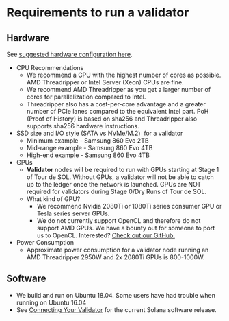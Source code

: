 # Requirements to run a validator

## Hardware

See [suggested hardware configuration here](../../running-validator/validator-reqs.md).

* CPU Recommendations
  * We recommend a CPU with the highest number of cores as possible. AMD Threadripper or Intel Server \(Xeon\) CPUs are fine. 
  * We recommend AMD Threadripper as you get a larger number of cores for parallelization compared to Intel. 
  * Threadripper also has a cost-per-core advantage and a greater number of PCIe lanes compared to the equivalent Intel part. PoH \(Proof of History\) is based on sha256 and Threadripper also supports sha256 hardware instructions.
* SSD size and I/O style \(SATA vs NVMe/M.2\)    for a validator
  * Minimum example - Samsung 860 Evo 2TB
  * Mid-range example - Samsung 860 Evo 4TB
  * High-end example - Samsung 860 Evo 4TB
* GPUs
  * **Validator** nodes will be required to run with GPUs starting at Stage 1 of Tour de SOL. Without GPUs, a validator will not be able to catch up to the ledger once the network is launched. GPUs are NOT required for validators during Stage 0/Dry Runs of Tour de SOL.
  * What kind of GPU?
    * We recommend Nvidia 2080Ti or 1080Ti series consumer GPU or Tesla series server GPUs.
    * We do not currently support OpenCL and therefore do not support AMD GPUs.  We have a bounty out for someone to port us to OpenCL. Interested? [Check out our GitHub.](https://github.com/solana-labs/solana)
* Power Consumption
  * Approximate power consumption for a validator node running an AMD Threadripper 2950W and 2x 2080Ti GPUs is 800-1000W.

## **Software**

* We build and run on Ubuntu 18.04.  Some users have had trouble when running on Ubuntu 16.04
* See [Connecting Your Validator](steps-to-create-a-validator/connecting-your-validator.md#install-software) for the current Solana software release.

